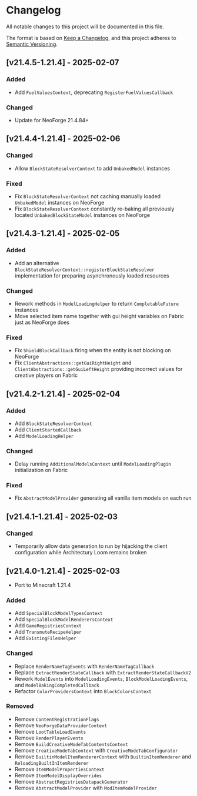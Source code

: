 # Changelog
All notable changes to this project will be documented in this file.

The format is based on [Keep a Changelog](https://keepachangelog.com/en/1.0.0/),
and this project adheres to [Semantic Versioning](https://semver.org/spec/v2.0.0.html).

## [v21.4.5-1.21.4] - 2025-02-07
### Added
- Add `FuelValuesContext`, deprecating `RegisterFuelValuesCallback`
### Changed
- Update for NeoForge 21.4.84+

## [v21.4.4-1.21.4] - 2025-02-06
### Changed
- Allow `BlockStateResolverContext` to add `UnbakedModel` instances
### Fixed
- Fix `BlockStateResolverContext` not caching manually loaded `UnbakedModel` instances on NeoForge
- Fix `BlockStateResolverContext` constantly re-baking all previously located `UnbakedBlockStateModel` instances on NeoForge

## [v21.4.3-1.21.4] - 2025-02-05
### Added
- Add an alternative `BlockStateResolverContext::registerBlockStateResolver` implementation for preparing asynchronously loaded resources 
### Changed
- Rework methods in `ModelLoadingHelper` to return `CompletableFuture` instances
- Move selected item name together with gui height variables on Fabric just as NeoForge does
### Fixed
- Fix `ShieldBlockCallback` firing when the entity is not blocking on NeoForge
- Fix `ClientAbstractions::getGuiRightHeight` and `ClientAbstractions::getGuiLeftHeight` providing incorrect values for creative players on Fabric

## [v21.4.2-1.21.4] - 2025-02-04
### Added
- Add `BlockStateResolverContext`
- Add `ClientStartedCallback`
- Add `ModelLoadingHelper`
### Changed
- Delay running `AdditionalModelsContext` until `ModelLoadingPlugin` initialization on Fabric
### Fixed
- Fix `AbstractModelProvider` generating all vanilla item models on each run

## [v21.4.1-1.21.4] - 2025-02-03
### Changed
- Temporarily allow data generation to run by hijacking the client configuration while Architectury Loom remains broken

## [v21.4.0-1.21.4] - 2025-02-03
- Port to Minecraft 1.21.4
### Added
- Add `SpecialBlockModelTypesContext`
- Add `SpecialBlockModelRenderersContext`
- Add `GameRegistriesContext`
- Add `TransmuteRecipeHelper`
- Add `ExistingFilesHelper`
### Changed
- Replace `RenderNameTagEvents` with `RenderNameTagCallback`
- Replace `ExtractRenderStateCallback` with `ExtractRenderStateCallbackV2`
- Rework `ModelEvents` into `ModelLoadingEvents`, `BlockModelLoadingEvents`, and `ModelBakingCompletedCallback`
- Refactor `ColorProvidersContext` into `BlockColorsContext`
### Removed
- Remove `ContentRegistrationFlags`
- Remove `NeoForgeDataProviderContext`
- Remove `LootTableLoadEvents`
- Remove `RenderPlayerEvents`
- Remove `BuildCreativeModeTabContentsContext`
- Remove `CreativeModeTabContext` with `CreativeModeTabConfigurator`
- Remove `BuiltinModelItemRendererContext` with `BuiltinItemRenderer` and `ReloadingBuiltInItemRenderer`
- Remove `ItemModelPropertiesContext`
- Remove `ItemModelDisplayOverrides`
- Remove `AbstractRegistriesDatapackGenerator`
- Remove `AbstractModelProvider` with `ModItemModelProvider`
